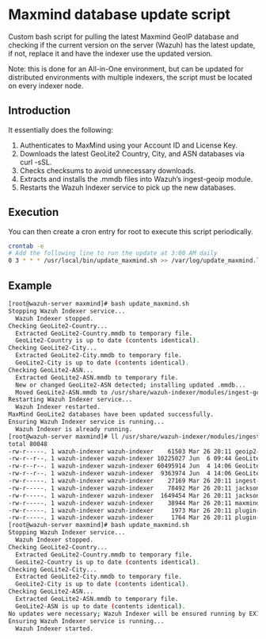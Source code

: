 # Maxmind database update script
Custom bash script for pulling the latest Maxmind GeoIP database and checking if the current version on the server (Wazuh) has the latest update, if not, replace it and have the indexer use the updated version.

Note: this is done for an All-in-One environment, but can be updated for distributed environments with multiple indexers, the script must be located on every indexer node.
## Introduction
It essentially does the following:

1. Authenticates to MaxMind using your Account ID and License Key.
2. Downloads the latest GeoLite2 Country, City, and ASN databases via curl -sSL.
3. Checks checksums to avoid unnecessary downloads.
4. Extracts and installs the .mmdb files into Wazuh’s ingest-geoip module.
5. Restarts the Wazuh Indexer service to pick up the new databases.

## Execution
You can then create a cron entry for root to execute this script periodically.

```bash
crontab -e
# Add the following line to run the update at 3:00 AM daily
0 3 * * * /usr/local/bin/update_maxmind.sh >> /var/log/update_maxmind.log 2>&1
```

## Example
```bash
[root@wazuh-server maxmind]# bash update_maxmind.sh 
Stopping Wazuh Indexer service...
  Wazuh Indexer stopped.
Checking GeoLite2-Country...
  Extracted GeoLite2-Country.mmdb to temporary file.
  GeoLite2-Country is up to date (contents identical).
Checking GeoLite2-City...
  Extracted GeoLite2-City.mmdb to temporary file.
  GeoLite2-City is up to date (contents identical).
Checking GeoLite2-ASN...
  Extracted GeoLite2-ASN.mmdb to temporary file.
  New or changed GeoLite2-ASN detected; installing updated .mmdb...
  Moved GeoLite2-ASN.mmdb to /usr/share/wazuh-indexer/modules/ingest-geoip/GeoLite2-ASN.mmdb
Restarting Wazuh Indexer service...
  Wazuh Indexer restarted.
MaxMind GeoLite2 databases have been updated successfully.
Ensuring Wazuh Indexer service is running...
  Wazuh Indexer is already running.
[root@wazuh-server maxmind]# ll /usr/share/wazuh-indexer/modules/ingest-geoip/
total 80048
-rw-r-----. 1 wazuh-indexer wazuh-indexer    61503 Mar 26 20:11 geoip2-4.2.0.jar
-rw-r--r--. 1 wazuh-indexer wazuh-indexer 10225027 Jun  6 09:44 GeoLite2-ASN.mmdb
-rw-r--r--. 1 wazuh-indexer wazuh-indexer 60495914 Jun  4 14:06 GeoLite2-City.mmdb
-rw-r--r--. 1 wazuh-indexer wazuh-indexer  9363974 Jun  4 14:06 GeoLite2-Country.mmdb
-rw-r-----. 1 wazuh-indexer wazuh-indexer    27169 Mar 26 20:11 ingest-geoip-2.16.0.jar
-rw-r-----. 1 wazuh-indexer wazuh-indexer    78492 Mar 26 20:11 jackson-annotations-2.17.2.jar
-rw-r-----. 1 wazuh-indexer wazuh-indexer  1649454 Mar 26 20:11 jackson-databind-2.17.2.jar
-rw-r-----. 1 wazuh-indexer wazuh-indexer    38944 Mar 26 20:11 maxmind-db-3.1.0.jar
-rw-r-----. 1 wazuh-indexer wazuh-indexer     1973 Mar 26 20:11 plugin-descriptor.properties
-rw-r-----. 1 wazuh-indexer wazuh-indexer     1764 Mar 26 20:11 plugin-security.policy
[root@wazuh-server maxmind]# bash update_maxmind.sh 
Stopping Wazuh Indexer service...
  Wazuh Indexer stopped.
Checking GeoLite2-Country...
  Extracted GeoLite2-Country.mmdb to temporary file.
  GeoLite2-Country is up to date (contents identical).
Checking GeoLite2-City...
  Extracted GeoLite2-City.mmdb to temporary file.
  GeoLite2-City is up to date (contents identical).
Checking GeoLite2-ASN...
  Extracted GeoLite2-ASN.mmdb to temporary file.
  GeoLite2-ASN is up to date (contents identical).
No updates were necessary; Wazuh Indexer will be ensured running by EXIT trap.
Ensuring Wazuh Indexer service is running...
  Wazuh Indexer started.
```
